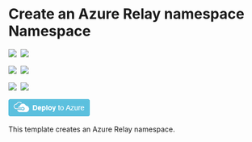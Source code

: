 # Create an Azure Relay namespace Namespace

<IMG SRC="https://azbotstorage.blob.core.windows.net/badges/101-azure-relay-create-namespace/PublicLastTestDate.svg" />&nbsp;
<IMG SRC="https://azbotstorage.blob.core.windows.net/badges/101-azure-relay-create-namespace/PublicDeployment.svg" />&nbsp;

<IMG SRC="https://azbotstorage.blob.core.windows.net/badges/101-azure-relay-create-namespace/FairfaxLastTestDate.svg" />&nbsp;
<IMG SRC="https://azbotstorage.blob.core.windows.net/badges/101-azure-relay-create-namespace/FairfaxDeployment.svg" />&nbsp;

<IMG SRC="https://azbotstorage.blob.core.windows.net/badges/101-azure-relay-create-namespace/BestPracticeResult.svg" />&nbsp;
<IMG SRC="https://azbotstorage.blob.core.windows.net/badges/101-azure-relay-create-namespace/CredScanResult.svg" />&nbsp;

<a href="https://portal.azure.com/#create/Microsoft.Template/uri/https%3A%2F%2Fraw.githubusercontent.com%2FAzure%2Fazure-quickstart-templates%2Fmaster%2F101-azure-relay-create-namespace%2Fazuredeploy.json" target="_blank">
    <img src="https://raw.githubusercontent.com/Azure/azure-quickstart-templates/master/1-CONTRIBUTION-GUIDE/images/deploytoazure.png"/>
</a>

This template creates an Azure Relay namespace.
